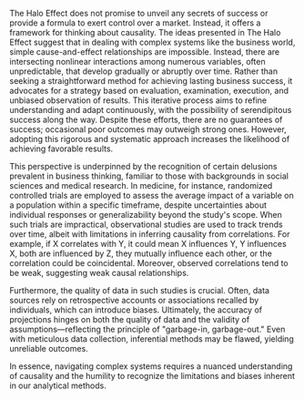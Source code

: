 The Halo Effect does not promise to unveil any secrets of success or provide a formula to exert control over a market. Instead, it offers a framework for thinking about causality. The ideas presented in The Halo Effect suggest that in dealing with complex systems like the business world, simple cause-and-effect relationships are impossible. Instead, there are intersecting nonlinear interactions among numerous variables, often unpredictable, that develop gradually or abruptly over time. Rather than seeking a straightforward method for achieving lasting business success, it advocates for a strategy based on evaluation, examination, execution, and unbiased observation of results. This iterative process aims to refine understanding and adapt continuously, with the possibility of serendipitous success along the way. Despite these efforts, there are no guarantees of success; occasional poor outcomes may outweigh strong ones. However, adopting this rigorous and systematic approach increases the likelihood of achieving favorable results.

This perspective is underpinned by the recognition of certain delusions prevalent in business thinking, familiar to those with backgrounds in social sciences and medical research. In medicine, for instance, randomized controlled trials are employed to assess the average impact of a variable on a population within a specific timeframe, despite uncertainties about individual responses or generalizability beyond the study's scope. When such trials are impractical, observational studies are used to track trends over time, albeit with limitations in inferring causality from correlations. For example, if X correlates with Y, it could mean X influences Y, Y influences X, both are influenced by Z, they mutually influence each other, or the correlation could be coincidental. Moreover, observed correlations tend to be weak, suggesting weak causal relationships.

Furthermore, the quality of data in such studies is crucial. Often, data sources rely on retrospective accounts or associations recalled by individuals, which can introduce biases. Ultimately, the accuracy of projections hinges on both the quality of data and the validity of assumptions—reflecting the principle of "garbage-in, garbage-out." Even with meticulous data collection, inferential methods may be flawed, yielding unreliable outcomes.

In essence, navigating complex systems requires a nuanced understanding of causality and the humility to recognize the limitations and biases inherent in our analytical methods.
